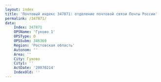 ```yaml
---
layout: index
title: 'Почтовый индекс 347871: отделение почтовой связи Почты России'
permalink: /347871/
data:
    Index: 347871
    OPSName: 'Гуково 1'
    OPSType: О
    OPSSubm: 346369
    Region: 'Ростовская область'
    Autonom: ''
    Area: ''
    City: Гуково
    City1: ''
    ActDate: '20070214'
    IndexOld: ''
---
```

